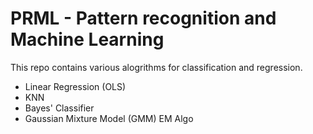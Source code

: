 # PRML - Pattern recognition and Machine Learning

This repo contains various alogrithms for classification and regression.

- Linear Regression (OLS)
- KNN 
- Bayes' Classifier
- Gaussian Mixture Model (GMM) EM Algo
